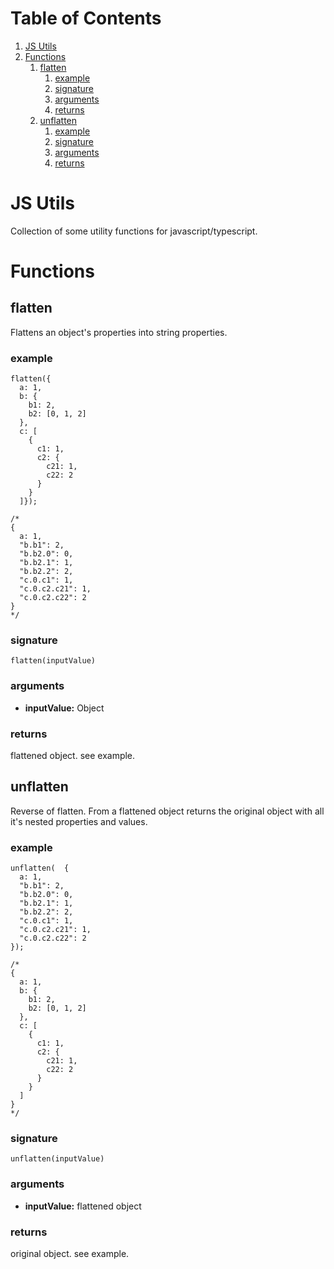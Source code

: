 
# Table of Contents

1.  [JS Utils](#org9777f10)
2.  [Functions](#org21e8bfe)
    1.  [flatten](#org0ad782e)
        1.  [example](#org17de469)
        2.  [signature](#org57997c2)
        3.  [arguments](#org69e2bac)
        4.  [returns](#orgddab941)
    2.  [unflatten](#orgf3fc905)
        1.  [example](#org49d92c9)
        2.  [signature](#org004e909)
        3.  [arguments](#org8d148fd)
        4.  [returns](#orgfc84558)



<a id="org9777f10"></a>

# JS Utils

Collection of some utility functions for javascript/typescript.


<a id="org21e8bfe"></a>

# Functions


<a id="org0ad782e"></a>

## flatten

Flattens an object's properties into string properties.


<a id="org17de469"></a>

### example

    flatten({
      a: 1,
      b: {
        b1: 2,
        b2: [0, 1, 2]
      },
      c: [
        {
          c1: 1,
          c2: {
            c21: 1,
            c22: 2
          }
        }
      ]});
    
    /*
    {
      a: 1,
      "b.b1": 2,
      "b.b2.0": 0,
      "b.b2.1": 1,
      "b.b2.2": 2,
      "c.0.c1": 1,
      "c.0.c2.c21": 1,
      "c.0.c2.c22": 2
    }
    */


<a id="org57997c2"></a>

### signature

    flatten(inputValue)


<a id="org69e2bac"></a>

### arguments

-   **inputValue:** Object


<a id="orgddab941"></a>

### returns

flattened object. see example.


<a id="orgf3fc905"></a>

## unflatten

Reverse of flatten. From a flattened object returns the original object with all
it's nested properties and values.


<a id="org49d92c9"></a>

### example

    unflatten(  {
      a: 1,
      "b.b1": 2,
      "b.b2.0": 0,
      "b.b2.1": 1,
      "b.b2.2": 2,
      "c.0.c1": 1,
      "c.0.c2.c21": 1,
      "c.0.c2.c22": 2
    });
    
    /*
    {
      a: 1,
      b: {
        b1: 2,
        b2: [0, 1, 2]
      },
      c: [
        {
          c1: 1,
          c2: {
            c21: 1,
            c22: 2
          }
        }
      ]
    }
    */


<a id="org004e909"></a>

### signature

    unflatten(inputValue)


<a id="org8d148fd"></a>

### arguments

-   **inputValue:** flattened object


<a id="orgfc84558"></a>

### returns

original object. see example.

